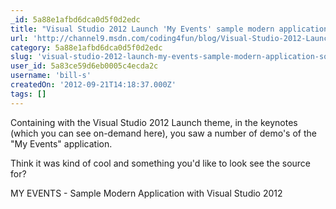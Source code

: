 ```yaml
---
_id: 5a88e1afbd6dca0d5f0d2edc
title: "Visual Studio 2012 Launch 'My Events' sample modern application source"
url: 'http://channel9.msdn.com/coding4fun/blog/Visual-Studio-2012-Launch-My-Events-sample-modern-application-source'
category: 5a88e1afbd6dca0d5f0d2edc
slug: 'visual-studio-2012-launch-my-events-sample-modern-application-source'
user_id: 5a83ce59d6eb0005c4ecda2c
username: 'bill-s'
createdOn: '2012-09-21T14:18:37.000Z'
tags: []
---
```


Containing with the Visual Studio 2012 Launch theme, in the keynotes (which you can see on-demand here), you saw a number of demo's of the "My Events" application.

Think it was kind of cool and something you'd like to look see the source for?

MY EVENTS - Sample Modern Application with Visual Studio 2012
